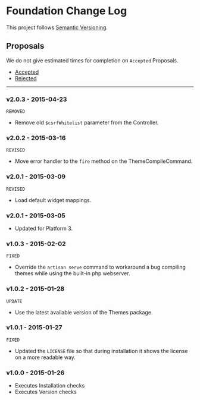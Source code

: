 # Foundation Change Log

This project follows [Semantic Versioning](CONTRIBUTING.md).

## Proposals

We do not give estimated times for completion on `Accepted` Proposals.

- [Accepted](https://github.com/cartalyst/platform-foundation/labels/Accepted)
- [Rejected](https://github.com/cartalyst/platform-foundation/labels/Rejected)

---

### v2.0.3 - 2015-04-23

`REMOVED`

- Remove old `$csrfWhitelist` parameter from the Controller.

### v2.0.2 - 2015-03-16

`REVISED`

- Move error handler to the `fire` method on the ThemeCompileCommand.

### v2.0.1 - 2015-03-09

`REVISED`

- Load default widget mappings.

### v2.0.1 - 2015-03-05

- Updated for Platform 3.

### v1.0.3 - 2015-02-02

`FIXED`

- Override the `artisan serve` command to workaround a bug compiling themes while using the built-in php webserver.

### v1.0.2 - 2015-01-28

`UPDATE`

- Use the latest available version of the Themes package.

### v1.0.1 - 2015-01-27

`FIXED`

- Updated the `LICENSE` file so that during installation it shows the license on a more readable way.

### v1.0.0 - 2015-01-26

- Executes Installation checks
- Executes Version checks
